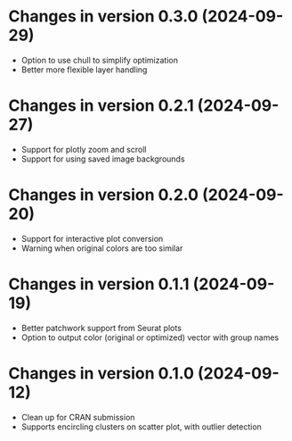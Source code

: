 # Changes in version 0.3.0 (2024-09-29)
* Option to use chull to simplify optimization
* Better more flexible layer handling

# Changes in version 0.2.1 (2024-09-27)
* Support for plotly zoom and scroll
* Support for using saved image backgrounds

# Changes in version 0.2.0 (2024-09-20)
* Support for interactive plot conversion
* Warning when original colors are too similar

# Changes in version 0.1.1 (2024-09-19)
* Better patchwork support from Seurat plots
* Option to output color (original or optimized) vector with group names

# Changes in version 0.1.0 (2024-09-12)
* Clean up for CRAN submission
* Supports encircling clusters on scatter plot, with outlier detection